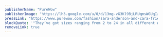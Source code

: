 ```yaml
---
publisherName: "PureWow"
publisherImage: "https://lh3.google.com/u/0/d/13mg-vG3Kl9BjLRUqmsWGUqIzhjSWfk_c"
pressLink: "https://www.purewow.com/fashion/sara-anderson-and-cara-fries-favorite-fashion-pieces"
blockQuote: '"They’ve got sizes ranging from 2 to 24 in all different washes, cuts and details, and when you find your perfect fit it’ll quickly become your go-to. But don’t take our word for it—here’s what style bloggers Sara Anderson and Cara Fries had to say about the pieces they love so much they wear them season after season."'
removeLink: true
---
```


